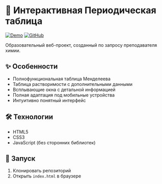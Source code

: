 # 🧪 Интерактивная Периодическая таблица

[![Demo](https://img.shields.io/badge/Live-Demo-green?style=for-the-badge)](https://diberlog.github.io/periodic-table)
[![GitHub](https://img.shields.io/badge/View-GitHub-black?style=for-the-badge)](https://github.com/DIBERLOG/periodic-table)

Образовательный веб-проект, созданный по запросу преподавателя химии.

## ✨ Особенности
- Полнофункциональная таблица Менделеева
- Таблица растворимости с дополнительными данными
- Всплывающие окна с детальной информацией
- Полная адаптация под мобильные устройства
- Интуитивно понятный интерфейс

## 🛠 Технологии
- HTML5
- CSS3
- JavaScript (без сторонних библиотек)

## 🚀 Запуск
1. Клонировать репозиторий
2. Открыть `index.html` в браузере


